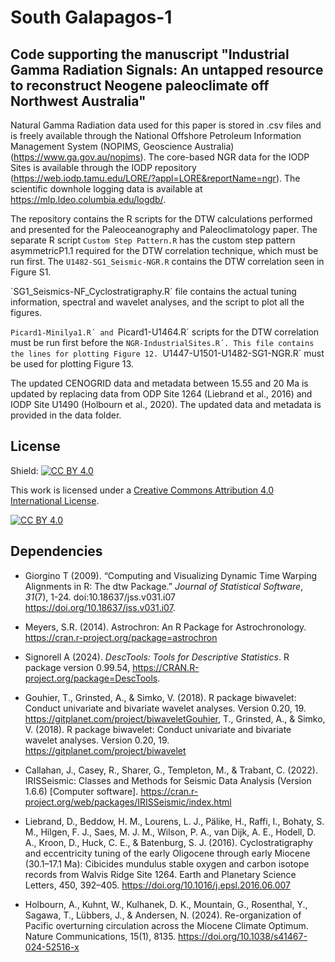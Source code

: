 # South Galapagos-1

## Code supporting the manuscript "Industrial Gamma Radiation Signals: An untapped resource to reconstruct Neogene paleoclimate off Northwest Australia"

Natural Gamma Radiation data used for this paper is stored in .csv files and is freely available through the National Offshore Petroleum Information Management System (NOPIMS, Geoscience Australia) (https://www.ga.gov.au/nopims). The core-based NGR data for the IODP Sites  is available through the IODP repository (https://web.iodp.tamu.edu/LORE/?appl=LORE&reportName=ngr). The scientific downhole logging data is available at https://mlp.ldeo.columbia.edu/logdb/. 

The repository contains the R scripts for the DTW calculations performed and presented for the Paleoceanography and Paleoclimatology paper. The separate R script `Custom Step Pattern.R` has the custom step pattern asymmetricP1.1 required for the DTW correlation technique, which must be run first. The `U1482-SG1_Seismic-NGR.R` contains the DTW correlation seen in Figure S1. 

`SG1_Seismics-NF_Cyclostratigraphy.R´ file contains the actual tuning information, spectral and wavelet analyses, and the script to plot all the figures. 

`Picard1-Minilya1.R´ and `Picard1-U1464.R´ scripts for the DTW correlation must be run first before the `NGR-IndustrialSites.R´. This file contains the lines for plotting Figure 12. `U1447-U1501-U1482-SG1-NGR.R´ must be used for plotting Figure 13.

The updated CENOGRID data and metadata between 15.55 and 20 Ma is updated by replacing data from ODP Site 1264 (Liebrand et al., 2016) and IODP Site U1490 (Holbourn et al., 2020). The updated data and metadata is provided in the data folder.

## License

Shield: [![CC BY 4.0][cc-by-shield]][cc-by]

This work is licensed under a
[Creative Commons Attribution 4.0 International License][cc-by].

[![CC BY 4.0][cc-by-image]][cc-by]

[cc-by]: http://creativecommons.org/licenses/by/4.0/
[cc-by-image]: https://i.creativecommons.org/l/by/4.0/88x31.png
[cc-by-shield]: https://img.shields.io/badge/License-CC%20BY%204.0-lightgrey.svg

## Dependencies

- Giorgino T (2009). “Computing and Visualizing Dynamic Time Warping Alignments in
  R: The dtw Package.” _Journal of Statistical Software_, *31*(7), 1-24.
  doi:10.18637/jss.v031.i07 <https://doi.org/10.18637/jss.v031.i07>.
  
- Meyers, S.R. (2014). Astrochron: An R Package for Astrochronology.
  https://cran.r-project.org/package=astrochron

- Signorell A (2024). _DescTools: Tools for Descriptive Statistics_. R package
  version 0.99.54, <https://CRAN.R-project.org/package=DescTools>.

- Gouhier, T., Grinsted, A., & Simko, V. (2018). R package biwavelet: Conduct univariate and bivariate wavelet analyses. Version 0.20, 19. https://gitplanet.com/project/biwaveletGouhier, T., Grinsted, A., & Simko, V. (2018). R package biwavelet: Conduct univariate and bivariate wavelet analyses. Version 0.20, 19. <https://gitplanet.com/project/biwavelet>

- Callahan, J., Casey, R., Sharer, G., Templeton, M., & Trabant, C. (2022). IRISSeismic: Classes and Methods for Seismic Data Analysis (Version 1.6.6) [Computer software]. <https://cran.r-project.org/web/packages/IRISSeismic/index.html>

- Liebrand, D., Beddow, H. M., Lourens, L. J., Pälike, H., Raffi, I., Bohaty, S. M., Hilgen, F. J., Saes, M. J. M., Wilson, P. A., van Dijk, A. E., Hodell, D. A., Kroon, D., Huck, C. E., & Batenburg, S. J. (2016). Cyclostratigraphy and eccentricity tuning of the early Oligocene through early Miocene (30.1–17.1 Ma): Cibicides mundulus stable oxygen and carbon isotope records from Walvis Ridge Site 1264. Earth and Planetary Science Letters, 450, 392–405. <https://doi.org/10.1016/j.epsl.2016.06.007>

- Holbourn, A., Kuhnt, W., Kulhanek, D. K., Mountain, G., Rosenthal, Y., Sagawa, T., Lübbers, J., & Andersen, N. (2024). Re-organization of Pacific overturning circulation across the Miocene Climate Optimum. Nature Communications, 15(1), 8135. <https://doi.org/10.1038/s41467-024-52516-x>
